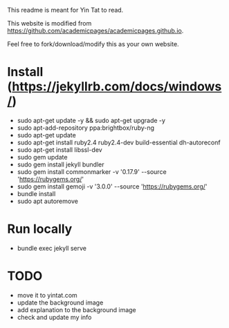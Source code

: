 This readme is meant for Yin Tat to read.

This website is modified from https://github.com/academicpages/academicpages.github.io.

Feel free to fork/download/modify this as your own website.

# Install (https://jekyllrb.com/docs/windows/)
+ sudo apt-get update -y && sudo apt-get upgrade -y
+ sudo apt-add-repository ppa:brightbox/ruby-ng
+ sudo apt-get update
+ sudo apt-get install ruby2.4 ruby2.4-dev build-essential dh-autoreconf
+ sudo apt-get install libssl-dev
+ sudo gem update
+ sudo gem install jekyll bundler
+ sudo gem install commonmarker -v '0.17.9' --source 'https://rubygems.org/'
+ sudo gem install gemoji -v '3.0.0' --source 'https://rubygems.org/'
+ bundle install
+ sudo apt autoremove


# Run locally
+ bundle exec jekyll serve

# TODO
+ move it to yintat.com
+ update the background image
+ add explanation to the background image
+ check and update my info
